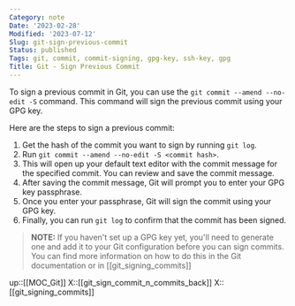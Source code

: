 ```yaml
---
Category: note
Date: '2023-02-28'
Modified: '2023-07-12'
Slug: git-sign-previous-commit
Status: published
Tags: git, commit, commit-signing, gpg-key, ssh-key, gpg
Title: Git - Sign Previous Commit
---
```


To sign a previous commit in Git, you can use the `git commit --amend --no-edit -S` command. This command will sign the previous commit using your GPG key.

Here are the steps to sign a previous commit:

1.  Get the hash of the commit you want to sign by running `git log`.
2.  Run `git commit --amend --no-edit -S <commit hash>`.
3.  This will open up your default text editor with the commit message for the specified commit. You can review and save the commit message.
4.  After saving the commit message, Git will prompt you to enter your GPG key passphrase.
5.  Once you enter your passphrase, Git will sign the commit using your GPG key.
6.  Finally, you can run `git log` to confirm that the commit has been signed.
    

> **NOTE:** If you haven't set up a GPG key yet, you'll need to generate one and add it to your Git configuration before you can sign commits. You can find more information on how to do this in the Git documentation or in [[git_signing_commits]]

up::[[MOC_Git]]
X::[[git_sign_commit_n_commits_back]]
X::[[git_signing_commits]]
